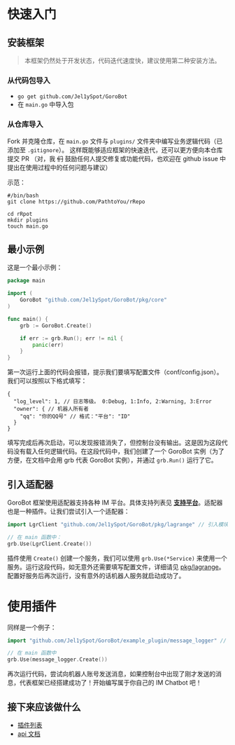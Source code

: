 # 快速入门

## 安装框架
> 本框架仍然处于开发状态，代码迭代速度快，建议使用第二种安装方法。

### 从代码包导入
- `go get github.com/Jel1ySpot/GoroBot`
- 在 `main.go` 中导入包

### 从仓库导入
Fork 并克隆仓库，在 `main.go` 文件与 `plugins/` 文件夹中编写业务逻辑代码（已添加至 `.gitignore`）。
这样既能够适应框架的快速迭代，还可以更方便向本仓库提交 PR 
（对，我 ~~们~~ 鼓励任何人提交修复或功能代码，也欢迎在 github issue 中提出在使用过程中的任何问题与建议）

示范：
```shell
#/bin/bash
git clone https://github.com/PathtoYou/rRepo

cd rRpot
mkdir plugins
touch main.go
```

## 最小示例
这是一个最小示例：
```go
package main

import (
	GoroBot "github.com/Jel1ySpot/GoroBot/pkg/core"
)

func main() {
	grb := GoroBot.Create()

	if err := grb.Run(); err != nil {
		panic(err)
	}
}
```
第一次运行上面的代码会报错，提示我们要填写配置文件（conf/config.json）。我们可以按照以下格式填写：
```json5
{
  "log_level": 1, // 日志等级。 0:Debug, 1:Info, 2:Warning, 3:Error
  "owner": { // 机器人所有者
    "qq": "你的QQ号" // 格式："平台": "ID"
  }
}
```
填写完成后再次启动，可以发现报错消失了，但控制台没有输出。这是因为这段代码没有载入任何逻辑代码。在这段代码中，我们创建了一个 GoroBot 实例（为了方便，在文档中会用 grb 代表 GoroBot 实例），并通过 `grb.Run()` 运行了它。

## 引入适配器
GoroBot 框架使用适配器支持各种 IM 平台。具体支持列表见 [**支持平台**](README.md#支持平台)。适配器也是一种插件。让我们尝试引入一个适配器：
```go
import LgrClient "github.com/Jel1ySpot/GoroBot/pkg/lagrange" // 引入模块

// 在 main 函数中：
grb.Use(LgrClient.Create())
```
插件使用 `Create()` 创建一个服务，我们可以使用 `grb.Use(*Service)` 来使用一个服务。运行这段代码，如无意外还需要填写配置文件，详细请见 [pkg/lagrange](https://github.com/Jel1ySpot/GoroBot/tree/master/pkg/lagrange)。
配置好服务后再次运行，没有意外的话机器人服务就启动成功了。

# 使用插件
同样是一个例子：
```go
import "github.com/Jel1ySpot/GoroBot/example_plugin/message_logger" // 引入模块

// 在 main 函数中
grb.Use(message_logger.Create())
```
再次运行代码，尝试向机器人账号发送消息，如果控制台中出现了刚才发送的消息，代表框架已经搭建成功了！开始编写属于你自己的 IM Chatbot 吧！

## 接下来应该做什么
- [插件列表](plugins_list.md)
- [api 文档](api/README.md)